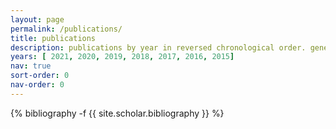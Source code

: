 ```yaml
---
layout: page
permalink: /publications/
title: publications
description: publications by year in reversed chronological order. generated by jekyll-scholar.
years: [ 2021, 2020, 2019, 2018, 2017, 2016, 2015]
nav: true
sort-order: 0
nav-order: 0
---
```

<!-- _pages/publications.md -->
<div class="publications">

{% bibliography -f {{ site.scholar.bibliography }} %}

</div>
